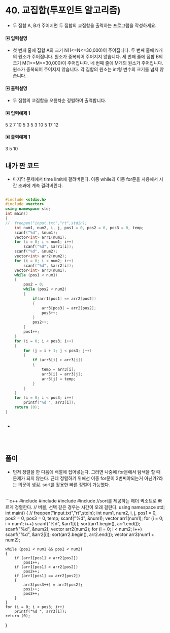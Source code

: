 # 40. 교집합(투포인트 알고리즘)

* 두 집합 A, B가 주어지면 두 집합의 교집합을 출력하는 프로그램을 작성하세요.




#### ▣ 입력설명

* 첫 번째 줄에 집합 A의 크기 N(1<=N<=30,000)이 주어집니다.
두 번째 줄에 N개의 원소가 주어집니다. 원소가 중복되어 주어지지 않습니다.
세 번째 줄에 집합 B의 크기 M(1<=M<=30,000)이 주어집니다.
네 번째 줄에 M개의 원소가 주어집니다. 원소가 중복되어 주어지지 않습니다.
각 집합의 원소는 int형 변수의 크기를 넘지 않습니다.





#### ▣ 출력설명

* 두 집합의 교집합을 오름차순 정렬하여 출력합니다.






#### ▣ 입력예제 1
5
2 7 10 5 3
5
3 10 5 17 12







#### ▣ 출력예제 1

3 5 10



## 내가 짠 코드
* 마지막 문제에서 time limit에 걸려버린다. 이중 while과 이중 for문을 사용해서 시간 초과에 계속 걸려버린다. 
```c++

#include <stdio.h>
#include <vector>
using namespace std;
int main()
{
//	freopen("input.txt","rt",stdin);
	int num1, num2, i, j, pos1 = 0, pos2 = 0, pos3 = 0, temp;
	scanf("%d", &num1);
	vector<int> arr1(num1);
	for (i = 0; i < num1; i++)
		scanf("%d", &arr1[i]);
	scanf("%d", &num2);
	vector<int> arr2(num2);
	for (i = 0; i < num2; i++)
		scanf("%d", &arr2[i]);
	vector<int> arr3(num1);
	while (pos1 < num1)
	{
		pos2 = 0;
		while (pos2 < num2)
		{
			if(arr1[pos1] == arr2[pos2])
			{	
				arr3[pos3] = arr2[pos2];
				pos3++;
			}	
			pos2++;		
		}
		pos1++;
	}
	for (i = 0; i < pos3; i++)
	{
		for (j = i + 1; j < pos3; j++)
		{
			if (arr3[i] > arr3[j])
			{
				temp = arr3[i];
				arr3[i] = arr3[j];
				arr3[j] = temp;
			}
		}
	}
	for (i = 0; i < pos3; i++)
		printf("%d ", arr3[i]);
	return (0);
}



```
* 
<br><br> 

## 풀이
* 먼저 정렬을 한 다음에 배열에 집어넣는다. 그러면 나중에 for문에서 탐색을 할 때 문제가 되지 않는다. 근데 정렬하기 위해선 이중 for문이 2번써야되는거 아닌가?라는 의문이 생김. 
sort를 활용한 빠른 정렬이 가능했다.
<br/>
```c++
#include <stdio.h>
#include <stdio.h>
#include <vector>
#include <algorithm> //sort를 제공하는 헤더 퀵소트로 빠르게 정렬한다.
					// 버블, 선택 같은 경우는 시간이 오래 걸린다. 
using namespace std;
int main()
{
//	freopen("input.txt","rt",stdin);
	int num1, num2, i, j, pos1 = 0, pos2 = 0, pos3 = 0, temp;
	scanf("%d", &num1);
	vector<int> arr1(num1);
	for (i = 0; i < num1; i++)
		scanf("%d", &arr1[i]);
	sort(arr1.begin(), arr1.end());
	scanf("%d", &num2);
	vector<int> arr2(num2);
	for (i = 0; i < num2; i++)
		scanf("%d", &arr2[i]);
	sort(arr2.begin(), arr2.end());
	vector<int> arr3(num1 + num2);

	while (pos1 < num1 && pos2 < num2)
	{
		if (arr1[pos1] < arr2[pos2])
			pos1++;
		if (arr1[pos1] > arr2[pos2])
			pos2++;
		if (arr1[pos1] == arr2[pos2])
		{
			arr3[pos3++] = arr2[pos2];
			pos1++;
			pos2++;
		}
	}
	for (i = 0; i < pos3; i++)
		printf("%d ", arr3[i]);
	return (0);
}
```
